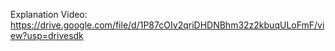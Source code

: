 Explanation Video:
                 https://drive.google.com/file/d/1P87cOIv2qriDHDNBhm32z2kbuqULoFmF/view?usp=drivesdk
                  
